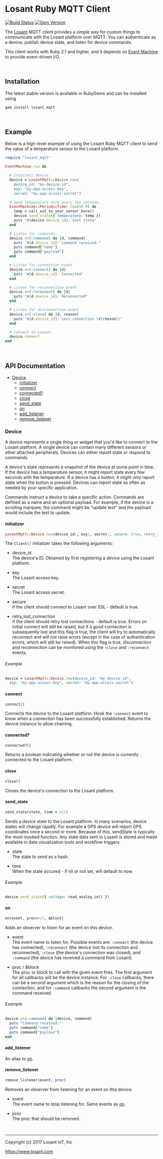 # Losant Ruby MQTT Client

[![Build Status](https://travis-ci.org/Losant/losant-mqtt-ruby.svg?branch=master)](https://travis-ci.org/Losant/losant-mqtt-ruby) [![Gem Version](https://badge.fury.io/rb/losant_mqtt.svg)](https://badge.fury.io/rb/losant_mqtt)

The [Losant](https://www.losant.com) MQTT client provides a simple way for
custom things to communicate with the Losant platform over MQTT.  You can
authenticate as a device, publish device state, and listen for device commands.

This client works with Ruby 2.1 and higher, and it depends on [Event Machine](https://github.com/eventmachine/eventmachine) to provide
event-driven I/O.

<br/>

## Installation

The latest stable version is available in RubyGems and can be installed using

```bash
gem install losant_mqtt
```

<br/>

## Example

Below is a high-level example of using the Losant Ruby MQTT client to send
the value of a temperature sensor to the Losant platform.

```ruby
require "losant_mqtt"

EventMachine.run do

  # Construct device
  device = LosantMqtt::Device.new(
    device_id: "my-device-id",
    key: "my-app-access-key",
    secret: "my-app-access-secret")

  # Send temperature once every ten seconds.
  EventMachine::PeriodicTimer.new(10.0) do
    temp = call_out_to_your_sensor_here()
    device.send_state({ temperature: temp })
    puts "#{device.device_id}: Sent state"
  end

  # Listen for commands.
  device.on(:command) do |d, command|
    puts "#{d.device_id}: Command received."
    puts command["name"]
    puts command["payload"]
  end

  # Listen for connection event
  device.on(:connect) do |d|
    puts "#{d.device_id}: Connected"
  end

  # Listen for reconnection event
  device.on(:reconnect) do |d|
    puts "#{d.device_id}: Reconnected"
  end

  # Listen for disconnection event
  device.on(:close) do |d, reason|
    puts "#{d.device_id}: Lost connection (#{reason})"
  end

  # Connect to Losant.
  device.connect
end
```

<br/>

## API Documentation

*   [Device](#device)
    *   [initializer](#initializer)
    *   [connect](#connect)
    *   [connected?](#connected)
    *   [close](#close)
    *   [send_state](#send_state)
    *   [on](#on)
    *   [add_listener](#add_listener)
    *   [remove_listener](#remove_listener)

### Device

A device represents a single thing or widget that you'd like to connect to
the Losant platform. A single device can contain many different sensors or
other attached peripherals. Devices can either report state or
respond to commands.

A device's state represents a snapshot of the device at some point in time.
If the device has a temperature sensor, it might report state every few seconds
with the temperature. If a device has a button, it might only report state when
the button is pressed. Devices can report state as often as needed by your
specific application.

Commands instruct a device to take a specific action. Commands are defined as a
name and an optional payload. For example, if the device is a scrolling marquee,
the command might be "update text" and the payload would include the text
to update.

#### initializer

```ruby
LosantMqtt::Device.new(device_id:, key:, secret:, secure: true, retry_lost_connection: true)
```

The ``Client()`` initializer takes the following arguments:

*   device_id  
The device's ID. Obtained by first registering a device using
the Losant platform.

*   key  
The Losant access key.

*   secret  
The Losant access secret.

*   secure  
If the client should connect to Losant over SSL - default is true.

*   retry_lost_connection  
If the client should retry lost connections - default is true.  Errors on
initial connect will still be raised, but if a good connection is
subsequently lost and this flag is true, the client will try to automatically
reconnect and will not raise errors (except in the case of authentication
errors, which will still be raised). When this flag is true, disconnection
and reconnection can be monitored using the `:close` and `:reconnect` events.

###### Example

```ruby
device = LosantMqtt::Device.new(device_id: "my-device-id",
  key: "my-app-access-key", secret: "my-app-access-secret")
```

#### connect

```ruby
connect()
```

Connects the device to the Losant platform. Hook the `:connect` event to know when
a connection has been successfully established.  Returns the device instance
to allow chaining.

#### connected?

```ruby
connected?()
```

Returns a boolean indicating whether or not the device is currently connected
to the Losant platform.

#### close

```ruby
close()
```

Closes the device's connection to the Losant platform.

#### send_state

```ruby
send_state(state, time = nil)
```

Sends a device state to the Losant platform. In many scenarios, device
states will change rapidly. For example a GPS device will report GPS
coordinates once a second or more. Because of this, sendState is typically
the most invoked function. Any state data sent to Losant is stored and made
available in data visualization tools and workflow triggers.

*   state  
The state to send as a hash.

*   time  
When the state occured - if nil or not set, will default to now.

###### Example

```ruby
device.send_state({ voltage: read_analog_in() })
```

#### on

```ruby
on(event, proc=nil, &block)
```

Adds an observer to listen for an event on this device.

*   event  
The event name to listen for.  Possible events are: `:connect` (the device
has connected), `:reconnect` (the device lost its connection and reconnected),
`:close` (the device's connection was closed), and
`:command` (the device has received a command from Losant).

*   proc / &block  
The proc or block to call with the given event fires.  The first
argument for all callbacks will be the device instance.  For `:close` callbacks,
there can be a second argument which is the reason for the closing of the
connection, and for `:command` callbacks the second argument is the command
received.

###### Example

```ruby
device.on(:command) do |device, command|
  puts "Command received."
  puts command["name"]
  puts command["payload"]
end
```

#### add_listener

An alias to [on](#on).

#### remove_listener

```ruby
remove_listener(event, proc)
```

Removes an observer from listening for an event on this device.

*   event  
The event name to stop listening for.  Same events as [on](#on).

*   proc  
The proc that should be removed.

<br/>

*****

Copyright (c) 2017 Losant IoT, Inc

<https://www.losant.com>
